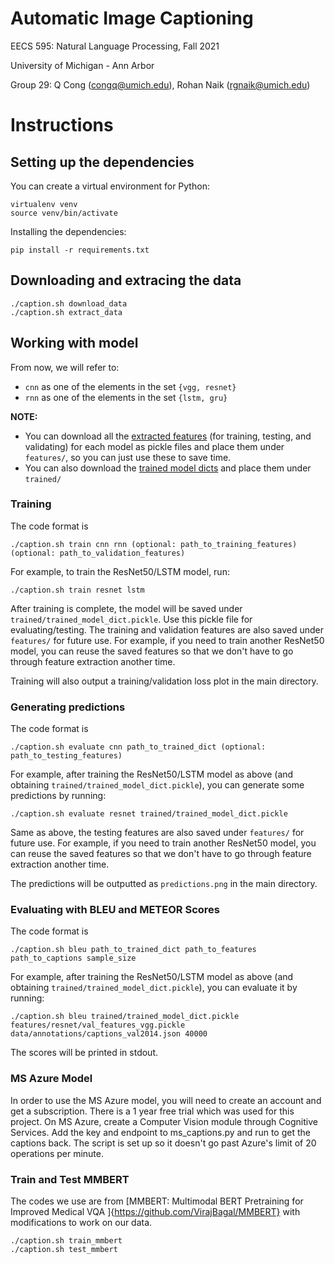 Automatic Image Captioning
==========================

EECS 595: Natural Language Processing, Fall 2021

University of Michigan - Ann Arbor

Group 29: Q Cong (congq@umich.edu), Rohan Naik (rgnaik@umich.edu)

# Instructions

## Setting up the dependencies

You can create a virtual environment for Python:

```
virtualenv venv
source venv/bin/activate
```

Installing the dependencies:

```
pip install -r requirements.txt
```

## Downloading and extracing the data

```
./caption.sh download_data
./caption.sh extract_data
```

## Working with model

From now, we will refer to:
* `cnn` as one of the elements in the set `{vgg, resnet}`
* `rnn` as one of the elements in the set `{lstm, gru}`

**NOTE:**
* You can download all the [extracted features](https://drive.google.com/drive/folders/1kNOISCfXQJKkcgia9JteZJCAwC1VG41g?usp=sharing) (for training, testing, and validating) for each model as pickle files and place them under `features/`, so you can just use these to save time.
* You can also download the [trained model dicts](https://drive.google.com/drive/folders/1CcGLSNILf3-Q9HT9NZENDVTDCVO35R35?usp=sharing) and place them under `trained/`

### Training

The code format is

```
./caption.sh train cnn rnn (optional: path_to_training_features) (optional: path_to_validation_features)
```

For example, to train the ResNet50/LSTM model, run:

```
./caption.sh train resnet lstm
```

After training is complete, the model will be saved under `trained/trained_model_dict.pickle`. Use this pickle file for evaluating/testing. The training and validation features are also saved under `features/` for future use. For example, if you need to train another ResNet50 model, you can reuse the saved features so that we don't have to go through feature extraction another time.

Training will also output a training/validation loss plot in the main directory.


### Generating predictions

The code format is

```
./caption.sh evaluate cnn path_to_trained_dict (optional: path_to_testing_features)
```

For example, after training the ResNet50/LSTM model as above (and obtaining `trained/trained_model_dict.pickle`), you can generate some predictions by running:

```
./caption.sh evaluate resnet trained/trained_model_dict.pickle
```

Same as above, the testing features are also saved under `features/` for future use. For example, if you need to train another ResNet50 model, you can reuse the saved features so that we don't have to go through feature extraction another time.

The predictions will be outputted as `predictions.png` in the main directory.

### Evaluating with BLEU and METEOR Scores

The code format is

```
./caption.sh bleu path_to_trained_dict path_to_features path_to_captions sample_size
```

For example, after training the ResNet50/LSTM model as above (and obtaining `trained/trained_model_dict.pickle`), you can evaluate it by running:

```
./caption.sh bleu trained/trained_model_dict.pickle features/resnet/val_features_vgg.pickle data/annotations/captions_val2014.json 40000
```

The scores will be printed in stdout.

### MS Azure Model
In order to use the MS Azure model, you will need to create an account and get a subscription. There is a 1 year free trial which was used for this project. On MS Azure, create a Computer Vision module through Cognitive Services. Add the key and endpoint to ms_captions.py and run to get the captions back. The script is set up so it doesn't go past Azure's limit of 20 operations per minute.

### Train and Test MMBERT

The codes we use are from [MMBERT: Multimodal BERT Pretraining for Improved Medical VQA
]{https://github.com/VirajBagal/MMBERT} with modifications to work on our data.

```
./caption.sh train_mmbert
./caption.sh test_mmbert
```
